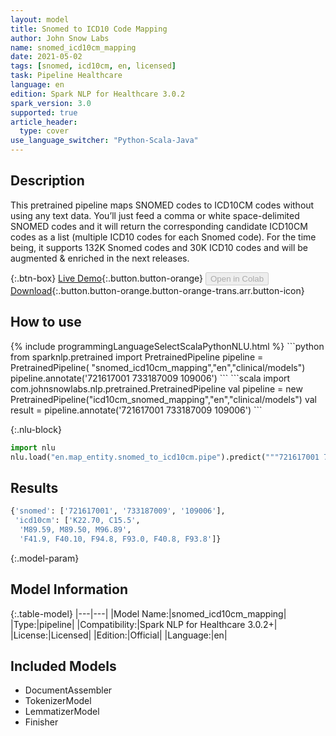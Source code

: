 ```yaml
---
layout: model
title: Snomed to ICD10 Code Mapping
author: John Snow Labs
name: snomed_icd10cm_mapping
date: 2021-05-02
tags: [snomed, icd10cm, en, licensed]
task: Pipeline Healthcare
language: en
edition: Spark NLP for Healthcare 3.0.2
spark_version: 3.0
supported: true
article_header:
  type: cover
use_language_switcher: "Python-Scala-Java"
---
```


## Description

This pretrained pipeline maps SNOMED codes to ICD10CM codes without using any text data. You’ll just feed a comma or white space-delimited SNOMED codes and it will return the corresponding candidate ICD10CM codes as a list (multiple ICD10 codes for each Snomed code). For the time being, it supports 132K Snomed codes and 30K ICD10 codes and will be augmented & enriched in the next releases.

{:.btn-box}
[Live Demo](https://demo.johnsnowlabs.com/healthcare/ER_CODE_MAPPING/){:.button.button-orange}
<button class="button button-orange" disabled>Open in Colab</button>
[Download](https://s3.amazonaws.com/auxdata.johnsnowlabs.com/clinical/models/snomed_icd10cm_mapping_en_3.0.2_3.0_1619955719388.zip){:.button.button-orange.button-orange-trans.arr.button-icon}

## How to use



<div class="tabs-box" markdown="1">
{% include programmingLanguageSelectScalaPythonNLU.html %}
```python
from sparknlp.pretrained import PretrainedPipeline 
pipeline = PretrainedPipeline( "snomed_icd10cm_mapping","en","clinical/models")
pipeline.annotate('721617001 733187009 109006')
```
```scala
import com.johnsnowlabs.nlp.pretrained.PretrainedPipeline
val pipeline = new PretrainedPipeline("icd10cm_snomed_mapping","en","clinical/models")
val result = pipeline.annotate('721617001 733187009 109006')
```


{:.nlu-block}
```python
import nlu
nlu.load("en.map_entity.snomed_to_icd10cm.pipe").predict("""721617001 733187009 109006""")
```

</div>

## Results

```bash
{'snomed': ['721617001', '733187009', '109006'],
 'icd10cm': ['K22.70, C15.5',
  'M89.59, M89.50, M96.89',
  'F41.9, F40.10, F94.8, F93.0, F40.8, F93.8']}
```

{:.model-param}
## Model Information

{:.table-model}
|---|---|
|Model Name:|snomed_icd10cm_mapping|
|Type:|pipeline|
|Compatibility:|Spark NLP for Healthcare 3.0.2+|
|License:|Licensed|
|Edition:|Official|
|Language:|en|

## Included Models

- DocumentAssembler
- TokenizerModel
- LemmatizerModel
- Finisher
